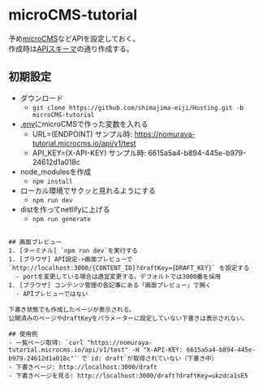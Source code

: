 # microCMS-tutorial
予め[microCMS](https://microcms.io)などAPIを設定しておく。
<br>作成時は[APIスキーマ](https://github.com/shimajima-eiji/Hosting/blob/APIスキーマ.json)の通り作成する。

## 初期設定
- ダウンロード
  - `git clone https://github.com/shimajima-eiji/Hosting.git -b microCMS-tutorial`
- [.env](https://github.com/shimajima-eiji/Hosting/blob/microCMS-tutorial/.env)にmicroCMSで作った変数を入れる
  - URL=(ENDPOINT)  サンプル時: https://nomuraya-tutorial.microcms.io/api/v1/test
  - API_KEY=(X-API-KEY)  サンプル時: 6615a5a4-b894-445e-b979-24612d1a018c
- node_modulesを作成
  - `npm install`
- ローカル環境でサクッと見れるようにする
  - `npm run dev`
- distを作ってnetlifyに上げる
  - `npm run generate`
```

## 画面プレビュー
1. [ターミナル] `npm run dev`を実行する
1. [ブラウザ] API設定->画面プレビューで `http://localhost:3000/{CONTENT_ID}?draftKey={DRAFT_KEY}` を設定する
  - portを変更している場合は適宜変更する。デフォルトでは3000番を採用
1. [ブラウザ] コンテンツ管理の各記事にある「画面プレビュー」で開く
  - APIプレビューではない

下書き状態でも作成したページが表示される。
公開済みのページやdraftKeyをパラメーターに設定していない下書きは表示されない。

## 使用例
- 一覧ページ取得: `curl "https://nomuraya-tutorial.microcms.io/api/v1/test" -H "X-API-KEY: 6615a5a4-b894-445e-b979-24612d1a018c"` で`id: draft`が取得されていない（下書き中）
- 下書きページ: http://localhost:3000/draft
- 下書きページを見る: http://localhost:3000/draft?draftKey=ukzdca1sE5
